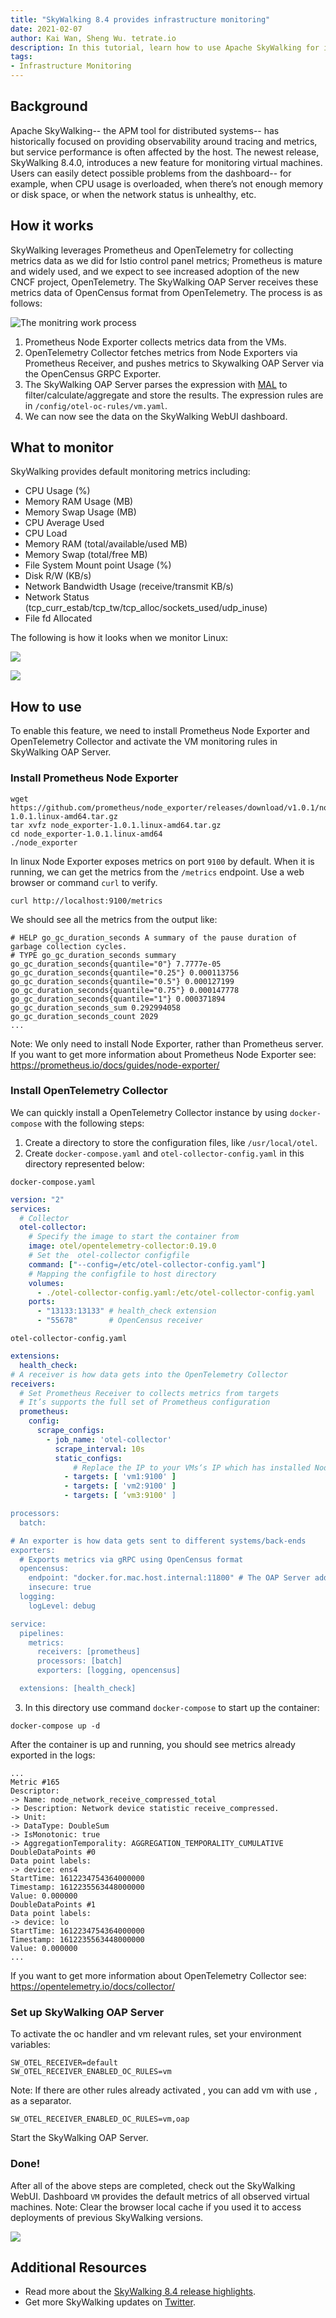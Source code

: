 ```yaml
---
title: "SkyWalking 8.4 provides infrastructure monitoring"
date: 2021-02-07
author: Kai Wan, Sheng Wu. tetrate.io
description: In this tutorial, learn how to use Apache SkyWalking for infrastructure monitoring 
tags:
- Infrastructure Monitoring
---
```


## Background
Apache SkyWalking-- the APM tool for distributed systems--  has historically focused on providing observability around tracing and metrics, but service performance is often affected by the host. The newest release, SkyWalking 8.4.0, introduces a new  feature for monitoring  virtual machines. Users can easily detect possible problems from the dashboard-- for example, when CPU usage is overloaded, when there’s not enough memory or disk space, or when the network status is unhealthy, etc. 

## How it works
SkyWalking leverages Prometheus and OpenTelemetry for collecting metrics data as we did for Istio control panel metrics; Prometheus is mature and widely used, and we expect to see increased adoption of the new CNCF project, OpenTelemetry. The SkyWalking OAP Server receives these metrics data of OpenCensus format from OpenTelemetry. The process is as follows:

![The monitring work process](how-it-works.png)

1. Prometheus Node Exporter collects metrics data from the VMs.
2. OpenTelemetry Collector fetches metrics from Node Exporters via Prometheus Receiver,  and pushes metrics to Skywalking OAP Server via the OpenCensus GRPC Exporter.
3. The SkyWalking OAP Server parses the expression with [MAL](https://github.com/apache/skywalking/blob/master/docs/en/concepts-and-designs/mal.md) to filter/calculate/aggregate and store the results. The expression rules are in `/config/otel-oc-rules/vm.yaml`.
4. We can now see the data on the SkyWalking WebUI dashboard.
   
## What to monitor
SkyWalking provides default monitoring metrics including:
* CPU Usage (%)
* Memory RAM Usage (MB)
* Memory Swap Usage (MB)
* CPU Average Used
* CPU Load
* Memory RAM (total/available/used MB)
* Memory Swap (total/free MB)
* File System Mount point Usage (%)
* Disk R/W (KB/s)
* Network Bandwidth Usage (receive/transmit KB/s)
* Network Status (tcp_curr_estab/tcp_tw/tcp_alloc/sockets_used/udp_inuse)
* File fd Allocated
 
The following is how it looks when we monitor Linux:

![](monitoring-screen-shot1.png)

![](monitoring-screen-shot2.png)

## How to use
To enable this feature, we need to install Prometheus Node Exporter and OpenTelemetry Collector and activate the VM monitoring rules in SkyWalking OAP Server.

### Install Prometheus Node Exporter

```shell
wget https://github.com/prometheus/node_exporter/releases/download/v1.0.1/node_exporter-1.0.1.linux-amd64.tar.gz
tar xvfz node_exporter-1.0.1.linux-amd64.tar.gz
cd node_exporter-1.0.1.linux-amd64
./node_exporter
```

In linux Node Exporter  exposes metrics on port `9100` by default. When it is running, we can get the metrics  from the `/metrics` endpoint. Use a web browser or command `curl` to verify.

```shell
curl http://localhost:9100/metrics
```

We should see all the metrics from the output like:
```shell
# HELP go_gc_duration_seconds A summary of the pause duration of garbage collection cycles.
# TYPE go_gc_duration_seconds summary
go_gc_duration_seconds{quantile="0"} 7.7777e-05
go_gc_duration_seconds{quantile="0.25"} 0.000113756
go_gc_duration_seconds{quantile="0.5"} 0.000127199
go_gc_duration_seconds{quantile="0.75"} 0.000147778
go_gc_duration_seconds{quantile="1"} 0.000371894
go_gc_duration_seconds_sum 0.292994058
go_gc_duration_seconds_count 2029
...
```

Note: We only need to install Node Exporter,  rather than Prometheus server. 
If you want to get more information about Prometheus Node Exporter  see: https://prometheus.io/docs/guides/node-exporter/

### Install OpenTelemetry Collector
We can quickly install a OpenTelemetry Collector instance by using `docker-compose` with the following steps:
1. Create a directory to store the configuration files, like `/usr/local/otel`.
2. Create `docker-compose.yaml` and `otel-collector-config.yaml` in this directory represented below:

`docker-compose.yaml`
```yaml
version: "2"
services:
  # Collector
  otel-collector:
    # Specify the image to start the container from
    image: otel/opentelemetry-collector:0.19.0
    # Set the  otel-collector configfile 
    command: ["--config=/etc/otel-collector-config.yaml"]
    # Mapping the configfile to host directory
    volumes:
      - ./otel-collector-config.yaml:/etc/otel-collector-config.yaml
    ports:
      - "13133:13133" # health_check extension
      - "55678"       # OpenCensus receiver
```

`otel-collector-config.yaml`
```yaml
extensions:
  health_check:
# A receiver is how data gets into the OpenTelemetry Collector
receivers:
  # Set Prometheus Receiver to collects metrics from targets
  # It’s supports the full set of Prometheus configuration
  prometheus:
    config:
      scrape_configs:
        - job_name: 'otel-collector'
          scrape_interval: 10s
          static_configs: 
              # Replace the IP to your VMs‘s IP which has installed Node Exporter
            - targets: [ 'vm1:9100' ] 
            - targets: [ 'vm2:9100' ]
            - targets: [ ‘vm3:9100' ]

processors:
  batch:

# An exporter is how data gets sent to different systems/back-ends
exporters:
  # Exports metrics via gRPC using OpenCensus format
  opencensus:
    endpoint: "docker.for.mac.host.internal:11800" # The OAP Server address
    insecure: true
  logging:
    logLevel: debug

service:
  pipelines:
    metrics:
      receivers: [prometheus]
      processors: [batch]
      exporters: [logging, opencensus]

  extensions: [health_check]
```

3. In this  directory use command `docker-compose` to start up the container:

```shell
docker-compose up -d
```


After the container is up and running, you should see metrics already exported in the logs:

```shell
...
Metric #165
Descriptor:
-> Name: node_network_receive_compressed_total
-> Description: Network device statistic receive_compressed.
-> Unit:
-> DataType: DoubleSum
-> IsMonotonic: true
-> AggregationTemporality: AGGREGATION_TEMPORALITY_CUMULATIVE
DoubleDataPoints #0
Data point labels:
-> device: ens4
StartTime: 1612234754364000000
Timestamp: 1612235563448000000
Value: 0.000000
DoubleDataPoints #1
Data point labels:
-> device: lo
StartTime: 1612234754364000000
Timestamp: 1612235563448000000
Value: 0.000000
...
```

If you want to get more information about OpenTelemetry Collector  see: https://opentelemetry.io/docs/collector/

### Set up SkyWalking OAP Server
To activate the oc handler and vm relevant rules, set your environment variables:

```
SW_OTEL_RECEIVER=default
SW_OTEL_RECEIVER_ENABLED_OC_RULES=vm
```

Note: If there are other rules already activated , you can add vm with use `,` as a separator.
```
SW_OTEL_RECEIVER_ENABLED_OC_RULES=vm,oap
```

Start the SkyWalking OAP Server.

### Done!
After all of the above steps are completed, check out the SkyWalking WebUI.  Dashboard `VM` provides the default metrics of all observed virtual machines.
Note: Clear the browser local cache if you used it to access deployments of  previous SkyWalking versions.

![](monitoring-screen-shot3.png)

## Additional Resources
- Read more about the [SkyWalking 8.4 release highlights](https://github.com/apache/skywalking/blob/v8.4.0/changes/changes-8.4.0.md).
- Get more SkyWalking updates on [Twitter](https://twitter.com/ASFSkyWalking).
